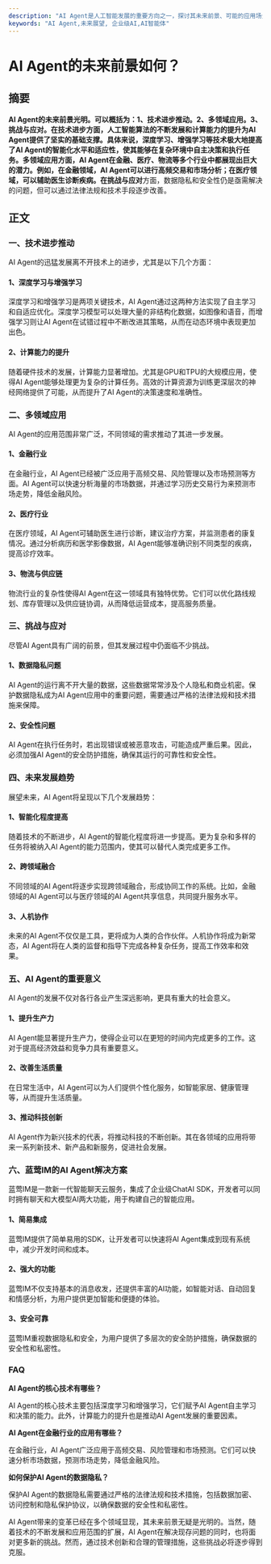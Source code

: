 ```yaml
---
description: "AI Agent是人工智能发展的重要方向之一，探讨其未来前景、可能的应用场景以及技术挑战。"
keywords: "AI Agent,未来展望, 企业级AI,AI智能体"
---
```

# AI Agent的未来前景如何？

## 摘要

**AI Agent的未来前景光明。**可以概括为：1、**技术进步推动**。2、**多领域应用**。3、**挑战与应对**。在技术进步方面，人工智能算法的不断发展和计算能力的提升为AI Agent提供了坚实的基础支撑。具体来说，深度学习、增强学习等技术极大地提高了AI Agent的智能化水平和适应性，使其能够在复杂环境中自主决策和执行任务。**多领域应用**方面，AI Agent在金融、医疗、物流等多个行业中都展现出巨大的潜力。例如，在金融领域，AI Agent可以进行高频交易和市场分析；在医疗领域，可以辅助医生诊断疾病。在**挑战与应对**方面，数据隐私和安全性仍是亟需解决的问题，但可以通过法律法规和技术手段逐步改善。

## 正文

### 一、技术进步推动

AI Agent的迅猛发展离不开技术上的进步，尤其是以下几个方面：

#### 1、深度学习与增强学习

深度学习和增强学习是两项关键技术，AI Agent通过这两种方法实现了自主学习和自适应优化。深度学习模型可以处理大量的非结构化数据，如图像和语音，而增强学习则让AI Agent在试错过程中不断改进其策略，从而在动态环境中表现更加出色。

#### 2、计算能力的提升

随着硬件技术的发展，计算能力显著增加。尤其是GPU和TPU的大规模应用，使得AI Agent能够处理更为复杂的计算任务。高效的计算资源为训练更深层次的神经网络提供了可能，从而提升了AI Agent的决策速度和准确性。

### 二、多领域应用

AI Agent的应用范围非常广泛，不同领域的需求推动了其进一步发展。

#### 1、金融行业

在金融行业，AI Agent已经被广泛应用于高频交易、风险管理以及市场预测等方面。AI Agent可以快速分析海量的市场数据，并通过学习历史交易行为来预测市场走势，降低金融风险。

#### 2、医疗行业

在医疗领域，AI Agent可辅助医生进行诊断，建议治疗方案，并监测患者的康复情况。通过分析病历和医学影像数据，AI Agent能够准确识别不同类型的疾病，提高诊疗效率。

#### 3、物流与供应链

物流行业的复杂性使得AI Agent在这一领域具有独特优势。它们可以优化路线规划、库存管理以及供应链协调，从而降低运营成本，提高服务质量。

### 三、挑战与应对

尽管AI Agent具有广阔的前景，但其发展过程中仍面临不少挑战。

#### 1、数据隐私问题

AI Agent的运行离不开大量的数据，这些数据常常涉及个人隐私和商业机密。保护数据隐私成为AI Agent应用中的重要问题，需要通过严格的法律法规和技术措施来保障。

#### 2、安全性问题

AI Agent在执行任务时，若出现错误或被恶意攻击，可能造成严重后果。因此，必须加强AI Agent的安全防护措施，确保其运行的可靠性和安全性。

### 四、未来发展趋势

展望未来，AI Agent将呈现以下几个发展趋势：

#### 1、智能化程度提高

随着技术的不断进步，AI Agent的智能化程度将进一步提高。更为复杂和多样的任务将被纳入AI Agent的能力范围内，使其可以替代人类完成更多工作。

#### 2、跨领域融合

不同领域的AI Agent将逐步实现跨领域融合，形成协同工作的系统。比如，金融领域的AI Agent可以与医疗领域的AI Agent共享信息，共同提升服务水平。

#### 3、人机协作

未来的AI Agent不仅仅是工具，更将成为人类的合作伙伴。人机协作将成为新常态，AI Agent将在人类的监督和指导下完成各种复杂任务，提高工作效率和效果。

### 五、AI Agent的重要意义

AI Agent的发展不仅对各行各业产生深远影响，更具有重大的社会意义。

#### 1、提升生产力

AI Agent能显著提升生产力，使得企业可以在更短的时间内完成更多的工作。这对于提高经济效益和竞争力具有重要意义。

#### 2、改善生活质量

在日常生活中，AI Agent可以为人们提供个性化服务，如智能家居、健康管理等，从而提升生活质量。

#### 3、推动科技创新

AI Agent作为新兴技术的代表，将推动科技的不断创新。其在各领域的应用将带来一系列新技术、新产品和新服务，促进社会发展。

### 六、蓝莺IM的AI Agent解决方案

蓝莺IM是一款新一代智能聊天云服务，集成了企业级ChatAI SDK，开发者可以同时拥有聊天和大模型AI两大功能，用于构建自己的智能应用。

#### 1、简易集成

蓝莺IM提供了简单易用的SDK，让开发者可以快速将AI Agent集成到现有系统中，减少开发时间和成本。

#### 2、强大的功能

蓝莺IM不仅支持基本的消息收发，还提供丰富的AI功能，如智能对话、自动回复和情感分析，为用户提供更加智能和便捷的体验。

#### 3、安全可靠

蓝莺IM重视数据隐私和安全，为用户提供了多层次的安全防护措施，确保数据的安全性和私密性。

### FAQ

**AI Agent的核心技术有哪些？**

AI Agent的核心技术主要包括深度学习和增强学习，它们赋予AI Agent自主学习和决策的能力。此外，计算能力的提升也是推动AI Agent发展的重要因素。

**AI Agent在金融行业的应用有哪些？**

在金融行业，AI Agent广泛应用于高频交易、风险管理和市场预测。它们可以快速分析市场数据，预测市场走势，降低金融风险。

**如何保护AI Agent的数据隐私？**

保护AI Agent的数据隐私需要通过严格的法律法规和技术措施，包括数据加密、访问控制和隐私保护协议，以确保数据的安全性和私密性。

AI Agent带来的变革已经在多个领域显现，其未来前景无疑是光明的。当然，随着技术的不断发展和应用范围的扩展，AI Agent在解决现存问题的同时，也将面对更多新的挑战。然而，通过技术创新和合理的管理措施，这些挑战必将逐步得到克服。

